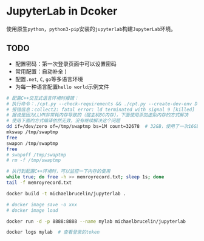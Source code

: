 # JupyterLab in Dcoker

使用原生`python`，`python3-pip`安装的`jupyterlab`构建`JupyterLab`环境。

## TODO

- 配置密码：第一次登录页面中可以设置密码
- 常用配置：自动补全 \)
- 配置`.net`, `C`, `go`等多语言环境
- 为每一种语言配置`hello world`示例文件

```bash
# 配置C++交互式语言环境时报错：
# 执行命令：./cpt.py --check-requirements && ./cpt.py --create-dev-env Debug --with-workdir=./cling-build/
# 报错信息：collect2: fatal error: ld terminated with signal 9 [killed]
# 据说是因为LLVM非常耗内存导致的（宿主机8G内存），下面使用添加虚拟内存的方式解决
# 使用下面的方式编译依然无效，没有继续解决这个问题
dd if=/dev/zero of=/tmp/swaptmp bs=1M count=32678  # 32GB，使用了一次16GB，仍然报错
mkswap /tmp/swaptmp
free
swapon /tmp/swaptmp
free
# swapoff /tmp/swaptmp
# rm -f /tmp/swaptmp

# 执行到配置C++环境时，可以监控一下内存的使用
while true; do free -h >> memroyrecord.txt; sleep 1s; done
tail -f memroyrecord.txt

docker build -t michaelbrucelin/jupyterlab .

# docker image save -o xxx
# docker image load

docker run -d -p 8888:8888 --name mylab michaelbrucelin/jupyterlab

docker logs mylab  # 查看登录的token
```
